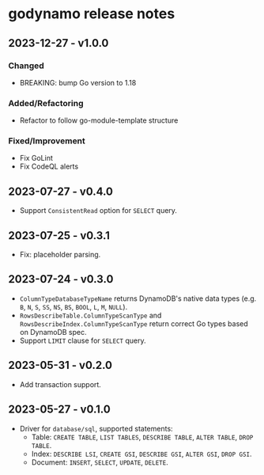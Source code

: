 # godynamo release notes

## 2023-12-27 - v1.0.0

### Changed

- BREAKING: bump Go version to 1.18

### Added/Refactoring

- Refactor to follow go-module-template structure

### Fixed/Improvement

- Fix GoLint
- Fix CodeQL alerts

## 2023-07-27 - v0.4.0

- Support `ConsistentRead` option for `SELECT` query.

## 2023-07-25 - v0.3.1

- Fix: placeholder parsing.

## 2023-07-24 - v0.3.0

- `ColumnTypeDatabaseTypeName` returns DynamoDB's native data types (e.g. `B`, `N`, `S`, `SS`, `NS`, `BS`, `BOOL`, `L`, `M`, `NULL`).
- `RowsDescribeTable.ColumnTypeScanType` and `RowsDescribeIndex.ColumnTypeScanType` return correct Go types based on DynamoDB spec.
- Support `LIMIT` clause for `SELECT` query.

## 2023-05-31 - v0.2.0

- Add transaction support.

## 2023-05-27 - v0.1.0

- Driver for `database/sql`, supported statements:
  - Table: `CREATE TABLE`, `LIST TABLES`, `DESCRIBE TABLE`, `ALTER TABLE`, `DROP TABLE`.
  - Index: `DESCRIBE LSI`, `CREATE GSI`, `DESCRIBE GSI`, `ALTER GSI`, `DROP GSI`.
  - Document: `INSERT`, `SELECT`, `UPDATE`, `DELETE`.
